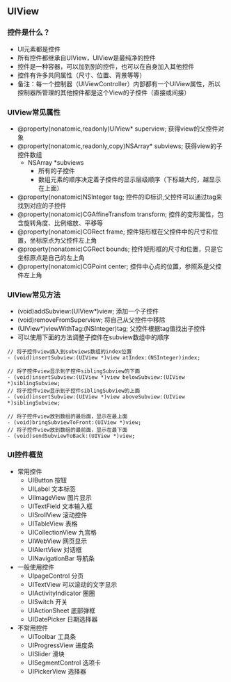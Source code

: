 ## UIView

### 控件是什么？
- UI元素都是控件
- 所有控件都继承自UIView，UIView是最纯净的控件
- 控件是一种容器，可以加到别的控件，也可以在自身加入其他控件
- 控件有许多共同属性（尺寸、位置、背景等等）
- 备注：每一个控制器（UIViewController）内部都有一个UIView属性，所以控制器所管理的其他控件都是这个View的子控件（直接或间接）

### UIView常见属性

- @property(nonatomic,readonly)UIView* superview;  获得view的父控件对象
- @property(nonatomic,readonly,copy)NSArray* subviews;  获得view的子控件数组
  - NSArray *subviews
    - 所有的子控件
    - 数组元素的顺序决定着子控件的显示层级顺序（下标越大的，越显示在上面）
- @property(nonatomic)NSInteger tag;  控件的ID标识,父控件可以通过tag来找到对应的子控件
- @property(nonatomic)CGAffineTransfom transform;  控件的变形属性，包含旋转角度、比例缩放、平移等
- @property(nonatomic)CGRect frame;  控件矩形框在父控件中的尺寸和位置，坐标原点为父控件左上角
- @property(nonatomic)CGRect bounds;  控件矩形框的尺寸和位置，只是它坐标原点是自己的左上角
- @property(nonatomic)CGPoint center;  控件中心点的位置，参照系是父控件左上角

### UIView常见方法

- (void)addSubview:(UIView*)view;  添加一个子控件
- (void)removeFromSuperview;  将自己从父控件中移除
- (UIView*)viewWithTag:(NSInteger)tag;  父控件根据tag值找出子控件
- 可以使用下面的方法调整子控件在subview数组中的顺序

```objc
// 将子控件view插入到subviews数组的index位置
- (void)insertSubview:(UIView *)view atIndex:(NSInteger)index;

// 将子控件view显示到子控件siblingSubview的下面
- (void)insertSubview:(UIView *)view belowSubview:(UIView *)siblingSubview;
// 将子控件view显示到子控件siblingSubview的上面
- (void)insertSubview:(UIView *)view aboveSubview:(UIView *)siblingSubview;

// 将子控件view放到数组的最后面，显示在最上面
- (void)bringSubviewToFront:(UIView *)view;
// 将子控件view放到数组的最前面，显示在最下面
- (void)sendSubviewToBack:(UIView *)view;
```
### UI控件概览

- 常用控件
  - UIButton  按钮  
  - UILabel  文本标签
  - UIImageView  图片显示
  - UITextField 文本输入框
  - UISrollView  滚动控件
  - UITableView  表格
  - UICollectionView  九宫格
  - UIWebView  网页显示
  - UIAlertView  对话框
  - UINavigationBar  导航条
- 一般使用控件
  - UIpageControl  分页
  - UITextView  可以滚动的文字显示
  - UIActivityIndicator  圈圈
  - UISwitch  开关
  - UIActionSheet  底部弹框
  - UIDatePicker  日期选择器
- 不常用控件
  - UIToolbar 工具条
  - UIProgressView 进度条
  - UISlider 滑块
  - UISegmentControl 选项卡
  - UIPickerView 选择器
  








